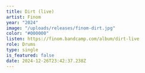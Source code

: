 ```yaml
---
title: Dirt (live)
artist: Finom
year: "2024"
image: "/uploads/releases/finom-dirt.jpg"
color: "#000000"
listen: https://finom.bandcamp.com/album/dirt-live
role: Drums
type: single
is_featured: false
date: 2024-12-26T23:42:37.238Z
---
```

